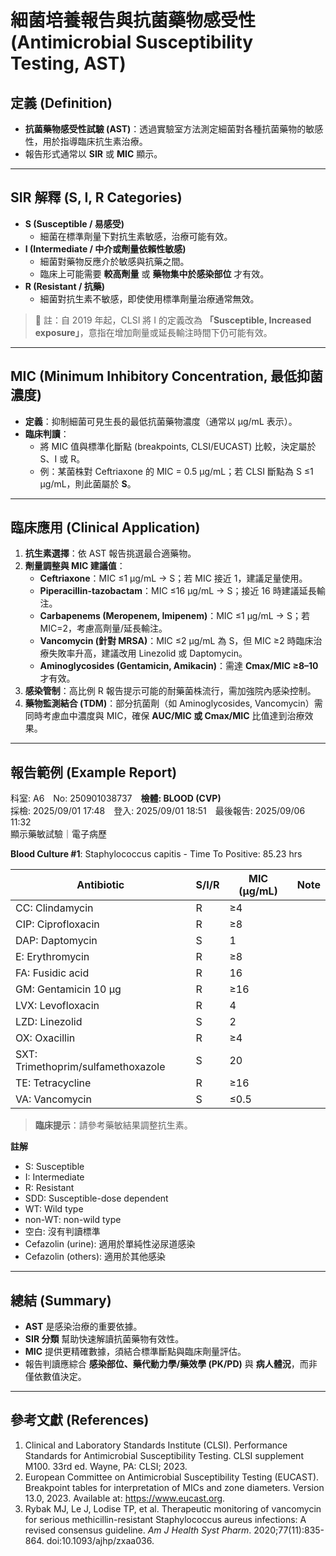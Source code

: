 # 細菌培養報告與抗菌藥物感受性 (Antimicrobial Susceptibility Testing, AST)

## 定義 (Definition)

- **抗菌藥物感受性試驗 (AST)**：透過實驗室方法測定細菌對各種抗菌藥物的敏感性，用於指導臨床抗生素治療。  
- 報告形式通常以 **SIR** 或 **MIC** 顯示。  

---

## SIR 解釋 (S, I, R Categories)

- **S (Susceptible / 易感受)**  
  - 細菌在標準劑量下對抗生素敏感，治療可能有效。  
- **I (Intermediate / 中介或劑量依賴性敏感)**  
  - 細菌對藥物反應介於敏感與抗藥之間。  
  - 臨床上可能需要 **較高劑量** 或 **藥物集中於感染部位** 才有效。  
- **R (Resistant / 抗藥)**  
  - 細菌對抗生素不敏感，即使使用標準劑量治療通常無效。  

> 📌 註：自 2019 年起，CLSI 將 I 的定義改為 **「Susceptible, Increased exposure」**，意指在增加劑量或延長輸注時間下仍可能有效。  

---

## MIC (Minimum Inhibitory Concentration, 最低抑菌濃度)

- **定義**：抑制細菌可見生長的最低抗菌藥物濃度（通常以 μg/mL 表示）。  
- **臨床判讀**：  
  - 將 MIC 值與標準化斷點 (breakpoints, CLSI/EUCAST) 比較，決定屬於 S、I 或 R。  
  - 例：某菌株對 Ceftriaxone 的 MIC = 0.5 μg/mL；若 CLSI 斷點為 S ≤1 μg/mL，則此菌屬於 **S**。  

---

## 臨床應用 (Clinical Application)

1. **抗生素選擇**：依 AST 報告挑選最合適藥物。  
2. **劑量調整與 MIC 建議值**：  
   - **Ceftriaxone**：MIC ≤1 μg/mL → S；若 MIC 接近 1，建議足量使用。  
   - **Piperacillin-tazobactam**：MIC ≤16 μg/mL → S；接近 16 時建議延長輸注。  
   - **Carbapenems (Meropenem, Imipenem)**：MIC ≤1 μg/mL → S；若 MIC=2，考慮高劑量/延長輸注。  
   - **Vancomycin (針對 MRSA)**：MIC ≤2 μg/mL 為 S，但 MIC ≥2 時臨床治療失敗率升高，建議改用 Linezolid 或 Daptomycin。  
   - **Aminoglycosides (Gentamicin, Amikacin)**：需達 **Cmax/MIC ≥8–10** 才有效。  
3. **感染管制**：高比例 R 報告提示可能的耐藥菌株流行，需加強院內感染控制。  
4. **藥物監測結合 (TDM)**：部分抗菌劑（如 Aminoglycosides, Vancomycin）需同時考慮血中濃度與 MIC，確保 **AUC/MIC 或 Cmax/MIC** 比值達到治療效果。  

---

## 報告範例 (Example Report)

科室: A6 No: 250901038737 **檢體: BLOOD (CVP)**  
採檢: 2025/09/01 17:48 登入: 2025/09/01 18:51 最後報告: 2025/09/06 11:32  
顯示藥敏試驗｜電子病歷  

**Blood Culture #1**: Staphylococcus capitis - Time To Positive: 85.23 hrs  

| Antibiotic | S/I/R | MIC (μg/mL) | Note |
|------------|-------|-------------|------|
| CC: Clindamycin | R | ≥4 | |
| CIP: Ciprofloxacin | R | ≥8 | |
| DAP: Daptomycin | S | 1 | |
| E: Erythromycin | R | ≥8 | |
| FA: Fusidic acid | R | 16 | |
| GM: Gentamicin 10 μg | R | ≥16 | |
| LVX: Levofloxacin | R | 4 | |
| LZD: Linezolid | S | 2 | |
| OX: Oxacillin | R | ≥4 | |
| SXT: Trimethoprim/sulfamethoxazole | S | 20 | |
| TE: Tetracycline | R | ≥16 | |
| VA: Vancomycin | S | ≤0.5 | |

> **臨床提示**：請參考藥敏結果調整抗生素。  

**註解**  

- S: Susceptible  
- I: Intermediate  
- R: Resistant  
- SDD: Susceptible-dose dependent  
- WT: Wild type  
- non-WT: non-wild type  
- 空白: 沒有判讀標準  
- Cefazolin (urine): 適用於單純性泌尿道感染  
- Cefazolin (others): 適用於其他感染  

---

## 總結 (Summary)

- **AST** 是感染治療的重要依據。  
- **SIR 分類** 幫助快速解讀抗菌藥物有效性。  
- **MIC** 提供更精確數據，須結合標準斷點與臨床劑量評估。  
- 報告判讀應綜合 **感染部位、藥代動力學/藥效學 (PK/PD)** 與 **病人體況**，而非僅依數值決定。  

---

## 參考文獻 (References)

1. Clinical and Laboratory Standards Institute (CLSI). Performance Standards for Antimicrobial Susceptibility Testing. CLSI supplement M100. 33rd ed. Wayne, PA: CLSI; 2023.  
2. European Committee on Antimicrobial Susceptibility Testing (EUCAST). Breakpoint tables for interpretation of MICs and zone diameters. Version 13.0, 2023. Available at: https://www.eucast.org.  
3. Rybak MJ, Le J, Lodise TP, et al. Therapeutic monitoring of vancomycin for serious methicillin-resistant Staphylococcus aureus infections: A revised consensus guideline. *Am J Health Syst Pharm*. 2020;77(11):835-864. doi:10.1093/ajhp/zxaa036.  
